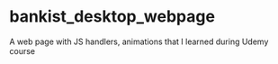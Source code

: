 # bankist_desktop_webpage
A web page with JS handlers, animations that I learned during Udemy course
